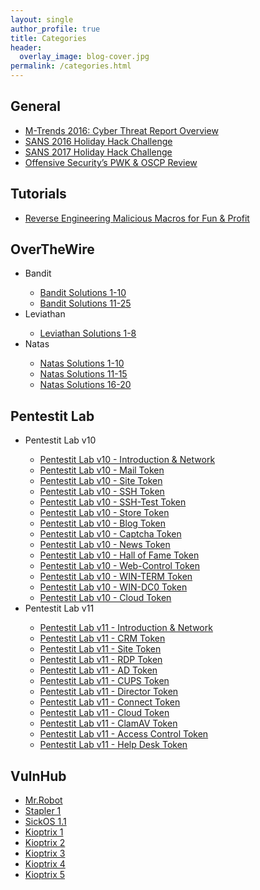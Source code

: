 ```yaml
---
layout: single
author_profile: true
title: Categories
header:
  overlay_image: blog-cover.jpg
permalink: /categories.html
---
```


<h2>General</h2>
<ul>
<li><a href="https://jhalon.github.io/m-trends-fireeye-report-overview/">M-Trends 2016: Cyber Threat Report Overview</a></li>
<li><a href="https://jhalon.github.io/sans-2016-holiday-hack-challenge/">SANS 2016 Holiday Hack Challenge</a></li>
<li><a href="https://jhalon.github.io/sans-2017-holiday-hack-challenge/">SANS 2017 Holiday Hack Challenge</a></li>
<li><a href="https://jhalon.github.io/OSCP-Review/">Offensive Security’s PWK & OSCP Review</a></li>
</ul>

<h2>Tutorials</h2>
<ul>
<li><a href="https://jhalon.github.io/re-malicious-macros/">Reverse Engineering Malicious Macros for Fun & Profit</a></li>
</ul>

<h2>OverTheWire</h2>
<ul>

<li>Bandit</li>
<ul>
<li><a href="https://jhalon.github.io/over-the-wire-bandit1/">Bandit Solutions 1-10</a></li>
<li><a href="https://jhalon.github.io/over-the-wire-bandit2/">Bandit Solutions 11-25</a></li>
</ul>

<li>Leviathan</li>
<ul>
<li><a href="https://jhalon.github.io/over-the-wire-leviathan/">Leviathan Solutions 1-8</a></li>
</ul>

<li>Natas</li>
<ul>
<li><a href="https://jhalon.github.io/over-the-wire-natas1/">Natas Solutions 1-10</a></li>
<li><a href="https://jhalon.github.io/over-the-wire-natas2/">Natas Solutions 11-15</a></li>
<li><a href="https://jhalon.github.io/over-the-wire-natas3/">Natas Solutions 16-20</a></li>
</ul>

</ul>

<h2>Pentestit Lab</h2>
<ul>

<li>Pentestit Lab v10</li>
<ul>
<li><a href="https://jhalon.github.io/pentestit-lab-10-intro/">Pentestit Lab v10 - Introduction & Network</a></li>
<li><a href="https://jhalon.github.io/pentestit-lab-10-mail-token/">Pentestit Lab v10 - Mail Token</a></li>
<li><a href="https://jhalon.github.io/pentestit-lab-10-site-token/">Pentestit Lab v10 - Site Token</a></li>
<li><a href="https://jhalon.github.io/pentestit-lab-10-ssh-token/">Pentestit Lab v10 - SSH Token</a></li>
<li><a href="https://jhalon.github.io/pentestit-lab-10-ssh-test-token/">Pentestit Lab v10 - SSH-Test Token</a></li>
<li><a href="https://jhalon.github.io/pentestit-lab-10-store-token/">Pentestit Lab v10 - Store Token</a></li>
<li><a href="https://jhalon.github.io/pentestit-lab-10-blog-token/">Pentestit Lab v10 - Blog Token</a></li>
<li><a href="https://jhalon.github.io/pentestit-lab-10-captcha-token/">Pentestit Lab v10 - Captcha Token</a></li>
<li><a href="https://jhalon.github.io/pentestit-lab-10-news-token/">Pentestit Lab v10 - News Token</a></li>
<li><a href="https://jhalon.github.io/pentestit-lab-10-hall-of-fame-token/">Pentestit Lab v10 - Hall of Fame Token</a></li>
<li><a href="https://jhalon.github.io/pentestit-lab-10-web-control-token/">Pentestit Lab v10 - Web-Control Token</a></li>
<li><a href="https://jhalon.github.io/pentestit-lab-10-win-term-token/">Pentestit Lab v10 - WIN-TERM Token</a></li>
<li><a href="https://jhalon.github.io/pentestit-lab-10-win-dc0-token/">Pentestit Lab v10 - WIN-DC0 Token</a></li>
<li><a href="https://jhalon.github.io/pentestit-lab-10-cloud-token/">Pentestit Lab v10 - Cloud Token</a></li>
</ul>

<li>Pentestit Lab v11</li>
<ul>
<li><a href="https://jhalon.github.io/pentestit-lab-11-intro/">Pentestit Lab v11 - Introduction & Network</a></li>
<li><a href="https://jhalon.github.io/pentestit-lab-11-crm-token/">Pentestit Lab v11 - CRM Token</a></li>
<li><a href="https://jhalon.github.io/pentestit-lab-11-site-token/">Pentestit Lab v11 - Site Token</a></li>
<li><a href="https://jhalon.github.io/pentestit-lab-11-rdp-token/">Pentestit Lab v11 - RDP Token</a></li>
<li><a href="https://jhalon.github.io/pentestit-lab-11-ad-token/">Pentestit Lab v11 - AD Token</a></li>
<li><a href="https://jhalon.github.io/pentestit-lab-11-cups-token/">Pentestit Lab v11 - CUPS Token</a></li>
<li><a href="https://jhalon.github.io/pentestit-lab-11-director-token/">Pentestit Lab v11 - Director Token</a></li>
<li><a href="https://jhalon.github.io/pentestit-lab-11-connect-token/">Pentestit Lab v11 - Connect Token</a></li>
<li><a href="https://jhalon.github.io/pentestit-lab-11-cloud-token/">Pentestit Lab v11 - Cloud Token</a></li>
<li><a href="https://jhalon.github.io/pentestit-lab-11-clamav-token/">Pentestit Lab v11 - ClamAV Token</a></li>
<li><a href="https://jhalon.github.io/pentestit-lab-11-access-control-token/">Pentestit Lab v11 - Access Control Token</a></li>
<li><a href="https://jhalon.github.io/pentestit-lab-11-help-desk-token/">Pentestit Lab v11 - Help Desk Token</a></li>
</ul>
</ul>

<h2>VulnHub</h2>
<ul>
<li><a href="https://jhalon.github.io/vulnhub-mr-robot1/">Mr.Robot</a></li>
<li><a href="https://jhalon.github.io/vulnhub-stapler1/">Stapler 1</a></li>
<li><a href="https://jhalon.github.io/vulnhub-sick-os1/">SickOS 1.1</a></li>
<li><a href="https://jhalon.github.io/vulnhub-kioptrix1/">Kioptrix 1</a></li>
<li><a href="https://jhalon.github.io/vulnhub-kioptrix2/">Kioptrix 2</a></li>
<li><a href="https://jhalon.github.io/vulnhub-kioptrix3/">Kioptrix 3</a></li>
<li><a href="https://jhalon.github.io/vulnhub-kioptrix4/">Kioptrix 4</a></li>
<li><a href="https://jhalon.github.io/vulnhub-kioptrix5/">Kioptrix 5</a></li>
</ul>
